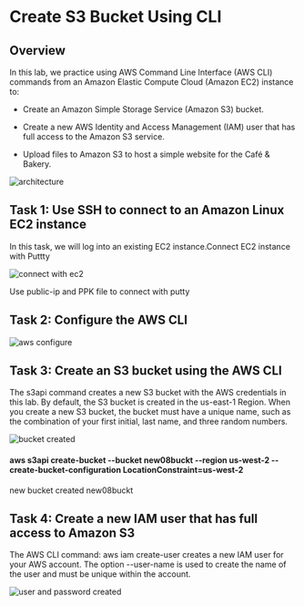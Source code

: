 # Create S3 Bucket Using CLI

## Overview
In this lab, we practice using AWS Command Line Interface (AWS CLI) commands from an Amazon Elastic Compute Cloud (Amazon EC2) instance to:

- Create an Amazon Simple Storage Service (Amazon S3) bucket.

- Create a new AWS Identity and Access Management (IAM) user that has full access to the Amazon S3 service.

- Upload files to Amazon S3 to host a simple website for the Café & Bakery.

![architecture](https://github.com/Cloud-Xplorer08/Host-Website-on-S3/assets/71820244/d0da764e-2615-486a-ab67-27ffa4af043e)

## Task 1: Use SSH to connect to an Amazon Linux EC2 instance
In this task, we will log into an existing EC2 instance.Connect EC2 instance with Puttty

![connect with ec2](https://github.com/Cloud-Xplorer08/Host-Website-on-S3/assets/71820244/5254e15c-9b90-47f8-91c0-cdfefd65bcd3)

Use public-ip and PPK file to connect with putty

## Task 2: Configure the AWS CLI

![aws configure](https://github.com/Cloud-Xplorer08/Host-Website-on-S3/assets/71820244/bd93ecac-75c0-4c01-ade6-f35fffedb066)

## Task 3: Create an S3 bucket using the AWS CLI
The s3api command creates a new S3 bucket with the AWS credentials in this lab. By default, the S3 bucket is created in the us-east-1 Region.
When you create a new S3 bucket, the bucket must have a unique name, such as the combination of your first initial, last name, and three random numbers.

![bucket created](https://github.com/Cloud-Xplorer08/Host-Website-on-S3/assets/71820244/3cd01ccf-e744-4b62-bb7c-f988a2983e43)

#### aws s3api create-bucket --bucket new08buckt  --region us-west-2 --create-bucket-configuration LocationConstraint=us-west-2
new bucket created new08buckt

## Task 4: Create a new IAM user that has full access to Amazon S3
The AWS CLI command: aws iam create-user creates a new IAM user for your AWS account. The option --user-name is used to create the name of the user and must be unique within the account. 

![user and password created](https://github.com/Cloud-Xplorer08/Host-Website-on-S3/assets/71820244/c3e41927-2eb6-4f17-8f39-cc8ca981942b)
